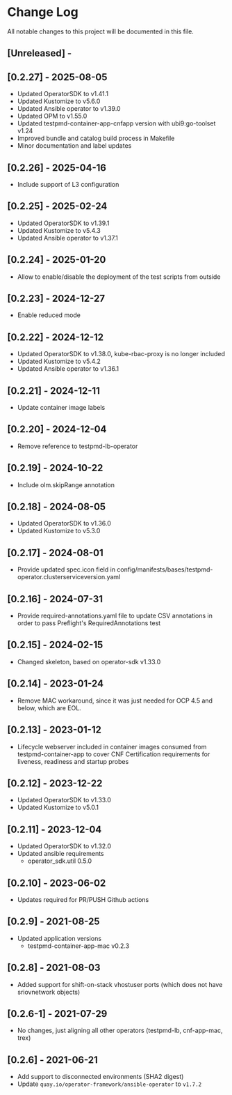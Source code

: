 # Change Log

All notable changes to this project will be documented in this file.

## [Unreleased] -

## [0.2.27] - 2025-08-05

- Updated OperatorSDK to v1.41.1
- Updated Kustomize to v5.6.0
- Updated Ansible operator to v1.39.0
- Updated OPM to v1.55.0
- Updated testpmd-container-app-cnfapp version with ubi9:go-toolset v1.24
- Improved bundle and catalog build process in Makefile
- Minor documentation and label updates

## [0.2.26] - 2025-04-16

- Include support of L3 configuration

## [0.2.25] - 2025-02-24

- Updated OperatorSDK to v1.39.1
- Updated Kustomize to v5.4.3
- Updated Ansible operator to v1.37.1

## [0.2.24] - 2025-01-20

- Allow to enable/disable the deployment of the test scripts from outside

## [0.2.23] - 2024-12-27

- Enable reduced mode

## [0.2.22] - 2024-12-12

- Updated OperatorSDK to v1.38.0, kube-rbac-proxy is no longer included
- Updated Kustomize to v5.4.2
- Updated Ansible operator to v1.36.1

## [0.2.21] - 2024-12-11

- Update container image labels

## [0.2.20] - 2024-12-04

- Remove reference to testpmd-lb-operator

## [0.2.19] - 2024-10-22

- Include olm.skipRange annotation

## [0.2.18] - 2024-08-05

- Updated OperatorSDK to v1.36.0
- Updated Kustomize to v5.3.0

## [0.2.17] - 2024-08-01

- Provide updated spec.icon field in config/manifests/bases/testpmd-operator.clusterserviceversion.yaml

## [0.2.16] - 2024-07-31

- Provide required-annotations.yaml file to update CSV annotations in order to pass Preflight's RequiredAnnotations test

## [0.2.15] - 2024-02-15

- Changed skeleton, based on operator-sdk v1.33.0

## [0.2.14] - 2023-01-24

- Remove MAC workaround, since it was just needed for OCP 4.5 and below, which are EOL.

## [0.2.13] - 2023-01-12

- Lifecycle webserver included in container images consumed from testpmd-container-app to cover CNF Certification requirements for liveness, readiness and startup probes

## [0.2.12] - 2023-12-22

- Updated OperatorSDK to v1.33.0
- Updated Kustomize to v5.0.1

## [0.2.11] - 2023-12-04

- Updated OperatorSDK to v1.32.0
- Updated ansible requirements
  - operator_sdk.util 0.5.0

## [0.2.10] - 2023-06-02

- Updates required for PR/PUSH Github actions

## [0.2.9] - 2021-08-25

- Updated application versions
  - testpmd-container-app-mac v0.2.3

## [0.2.8] - 2021-08-03

- Added support for shift-on-stack vhostuser ports (which does not have sriovnetwork objects)

## [0.2.6-1] - 2021-07-29

- No changes, just aligning all other operators (testpmd-lb, cnf-app-mac, trex)

## [0.2.6] - 2021-06-21

- Add support to disconnected environments (SHA2 digest)
- Update `quay.io/operator-framework/ansible-operator` to `v1.7.2`
